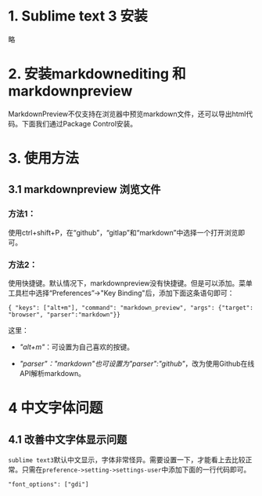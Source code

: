 # 1. Sublime text 3 安装

略

# 2. 安装markdownediting 和markdownpreview

MarkdownPreview不仅支持在浏览器中预览markdown文件，还可以导出html代码。下面我们通过Package Control安装。


# 3. 使用方法

## 3.1 markdownpreview 浏览文件

### 方法1：
使用ctrl+shift+P，在“github”，“gitlap”和“markdown”中选择一个打开浏览即可。

### 方法2：
使用快捷键。默认情况下，markdownpreview没有快捷键。但是可以添加。菜单工具栏中选择“Preferences”->"Key Binding"后，添加下面这条语句即可：

    { "keys": ["alt+m"], "command": "markdown_preview", "args": {"target": "browser", "parser":"markdown"}}

这里： 

* *"alt+m"*：可设置为自己喜欢的按键。 

* *"parser"："markdown"*也可设置为*"parser":"github"*，改为使用Github在线API解析markdown。

# 4 中文字体问题
## 4.1 改善中文字体显示问题

`sublime text3`默认中文显示，字体非常怪异。需要设置一下，才能看上去比较正常。只需在`preference->setting->settings-user`中添加下面的一行代码即可。
    
    "font_options": ["gdi"]
